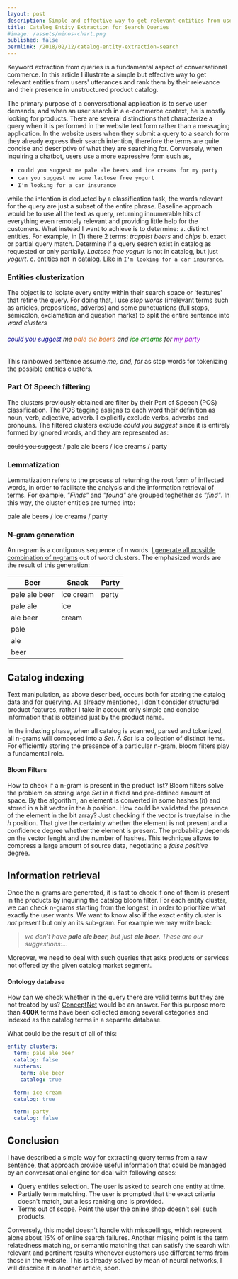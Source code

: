```yaml
---
layout: post
description: Simple and effective way to get relevant entities from user utterance and rank them by their relevance from unstructured catalog
title: Catalog Entity Extraction for Search Queries
#image: /assets/minos-chart.png
published: false
permlink: /2018/02/12/catalog-entity-extraction-search
---
```


Keyword extraction from queries is a fundamental aspect of conversational commerce. In this article I illustrate
a simple but effective way to get relevant entities from users' utterances and rank them by their relevance and their
presence in unstructured product catalog.

The primary purpose of a conversational application is to serve user demands, and when an user search in a e-commerce context, he is mostly
looking for products. There are several distinctions that characterize a query when it is performed in the website text form rather than
a messaging application. In the website users when they submit a query to a search form they already express their search intention, therefore
the terms are quite concise and descriptive of what they are searching for. Conversely, when inquiring a chatbot, users use a more expressive form
such as,
- `could you suggest me pale ale beers and ice creams for my party`
- `can you suggest me some lactose free yogurt`
- `I'm looking for a car insurance`



while the intention is deducted by a classification task, the words relevant for the query are just a subset of the entire phrase.
Baseline approach would be to use all the text as query, returning innumerable hits of everything even remotely relevant and providing little help
for the customers. What instead I want to achieve is to determine:
a. distinct entities. For example, in (1) there 2 terms: _trappist beers_ and _chips_
b. exact or partial query match. Determine if a query search exist in catalog as requested or only partially. _Lactose free yogurt_
is not in catalog, but just _yogurt_.
c. entities not in catalog. Like in `I'm looking for a car insurance`.

### Entities clusterization

The object is to isolate every entity within their search space or 'features' that refine the query.
For doing that, I use _stop words_ (irrelevant terms such as articles, prepositions, adverbs) and some punctuations (full stops, semicolon, exclamation and question marks) to split the entire sentence into
_word clusters_

###### <span style="color:darkblue">could you suggest</span> *me* <span style="color:chocolate">pale ale beers</span> *and* <span style="color:green">ice creams</span> *for* <span style="color:darkviolet">my party</span>

This rainbowed sentence assume *me, and, for* as stop words for tokenizing the possible entities clusters.

### Part Of Speech filtering

The clusters previously obtained are filter by their Part of Speech (POS) classification. The POS tagging assigns to each word their definition as noun, verb, adjective, adverb. I explicitly exclude verbs, adverbs and pronouns. The filtered clusters exclude *could you suggest* since it is entirely formed by ignored words, and they are represented as:

~~could you suggest~~ / pale ale beers / ice creams / party

### Lemmatization

Lemmatization refers to the process of returning the root form of inflected words, in order to facilitate the analysis and the information  retrieval of terms. For example, _"Finds"_ and _"found"_ are grouped toghether as _"find"_. In this way, the cluster entities are turned into:

pale ale beer~~s~~ / ice cream~~s~~ / party

### N-gram generation

An n-gram is a contiguous sequence of _n_ words. [I generate all possible combination of n-grams](https://gist.github.com/gfrison/3e130efeb0f17c7da59d78b520c34e96)  out of word clusters. The emphasized words are the result of this generation:

| Beer | Snack | Party |
| ---  | ---   | ---   |
| pale ale beer | ice cream | party |
| pale ale | ice | |
| ale beer | cream | |
| pale  | | |
| ale  | | |
| beer  | | | |

## Catalog indexing

Text manipulation, as above described, occurs both for storing the catalog data and for querying. As already mentioned, I don't consider structured product features, rather I take in account only simple and concise information that is obtained just by the product name.

In the indexing phase, when all catalog is scanned, parsed and tokenized, all n-grams will composed into a _Set_. A _Set_ is a collection of distinct items. For efficiently storing the presence of a particular n-gram, bloom filters play a fundamental role.

#### Bloom Filters

How to check if a n-gram is present in the product list? Bloom filters solve the problem on storing large _Set_ in a fixed and pre-defined amount of space.
By the algorithm, an element is converted in some hashes (_h_) and stored in a bit vector in the _h_ position. How could be validated the presence of the element in the bit array? Just checking if the vector is true/false in the _h_ position. That give the certainty whether the element is not present and a confidence degree whether the element is present. The probability depends on the vector lenght and the number of hashes. This technique allows to compress a large amount of source data, negotiating a _false positive_ degree.

## Information retrieval

Once the n-grams are generated, it is fast to check if one of them is present in the products by inquiring the catalog bloom filter. For each entity cluster, we can check n-grams starting from the longest, in order to prioritize what exactly the user wants. We want to know also if the exact entity cluster is _not_ present but only an its sub-gram. For example we may write back:
> _we don't have **pale ale beer**, but just **ale beer**. These are our suggestions:..._

Moreover, we need to deal with such queries that asks products or services not offered by the given catalog market segment.

#### Ontology database

How can we check whether in the query there are valid terms but they are not treated by us? [ConceptNet](http://conceptnet.io) would be an answer. For this purpose more than **400K** terms have been collected among several categories and indexed as the catalog terms in a separate database.

What could be the result of all of this:

```yaml
entity clusters:
  term: pale ale beer
  catalog: false
  subterms:
    term: ale beer
    catalog: true

  term: ice cream
  catalog: true

  term: party
  catalog: false
```



## Conclusion
I have described a simple way for extracting query terms from a raw sentence, that approach provide useful information that could be managed by an conversational engine for deal with following cases:
- Query entities selection. The user is asked to search one entity at time.
- Partially term matching. The user is prompted that the exact criteria doesn't match, but a less ranking one is provided.
- Terms out of scope. Point the user the online shop doesn't sell such products.

Conversely, this model doesn't handle with misspellings, which represent alone about 15% of online search failures. Another missing point is the term relatedness matching, or semantic matching that can satisfy the search with relevant and pertinent results whenever customers use different terms from those in the website. This is already solved by mean of neural networks, I will describe it in another article, soon.
